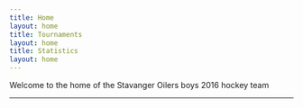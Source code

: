 ```yaml
---
title: Home
layout: home
title: Tournaments
layout: home
title: Statistics
layout: home
---
```

Welcome to the home of the Stavanger Oilers boys 2016 hockey team

----
<!DOCTYPE html>
<html lang="en">
<head>
    <meta charset="UTF-8">
    <meta name="viewport" content="width=device-width, initial-scale=1.0">
    <title>Data Visualization</title>
    <script src="https://cdn.jsdelivr.net/npm/chart.js"></script>
    <script src="https://cdn.plot.ly/plotly-latest.min.js"></script>
</head>
<body>
    <canvas id="myChart" width="400" height="200"></canvas>
    <script>
        const ctx = document.getElementById('myChart').getContext('2d');
        const myChart = new Chart(ctx, {
            type: 'bar',
            data: {
                labels: ['Red', 'Blue', 'Yellow', 'Green', 'Purple', 'Orange'],
                datasets: [{
                    label: '# of Votes',
                    data: [12, 19, 3, 5, 2, 3],
                    backgroundColor: [
                        'rgba(255, 99, 132, 0.2)',
                        'rgba(54, 162, 235, 0.2)',
                        'rgba(255, 206, 86, 0.2)',
                        'rgba(75, 192, 192, 0.2)',
                        'rgba(153, 102, 255, 0.2)',
                        'rgba(255, 159, 64, 0.2)'
                    ],
                    borderColor: [
                        'rgba(255, 99, 132, 1)',
                        'rgba(54, 162, 235, 1)',
                        'rgba(255, 206, 86, 1)',
                        'rgba(75, 192, 192, 1)',
                        'rgba(153, 102, 255, 1)',
                        'rgba(255, 159, 64, 1)'
                    ],
                    borderWidth: 1
                }]
            },
            options: {
                scales: {
                    y: {
                        beginAtZero: true
                    }
                }
            }
        });
    </script>
<div id="myDiv" style="width: 100%; height: 100%;"></div>
<script>
  var data = [{
    x: [1, 2, 3, 4],
    y: [10, 15, 13, 17],
    mode: 'markers',
    type: 'scatter'
  }];

  Plotly.newPlot('myDiv', data);
</script>

// <block:actions:2>
const actions = [
  {
    name: 'Randomize',
    handler(chart) {
      chart.data.datasets.forEach(dataset => {
        dataset.data = Utils.numbers({count: chart.data.labels.length, min: 0, max: 100});
      });
      chart.update();
    }
  },
  {
    name: 'Add Dataset',
    handler(chart) {
      const data = chart.data;
      const dsColor = Utils.namedColor(chart.data.datasets.length);
      const newDataset = {
        label: 'Dataset ' + (data.datasets.length + 1),
        backgroundColor: Utils.transparentize(dsColor, 0.5),
        borderColor: dsColor,
        borderWidth: 1,
        stack: 'combined',
        data: Utils.numbers({count: data.labels.length, min: 0, max: 100}),
      };
      chart.data.datasets.push(newDataset);
      chart.update();
    }
  },
  {
    name: 'Add Data',
    handler(chart) {
      const data = chart.data;
      if (data.datasets.length > 0) {
        data.labels = Utils.months({count: data.labels.length + 1});

        for (let index = 0; index < data.datasets.length; ++index) {
          data.datasets[index].data.push(Utils.rand(0, 100));
        }

        chart.update();
      }
    }
  },
  {
    name: 'Remove Dataset',
    handler(chart) {
      chart.data.datasets.pop();
      chart.update();
    }
  },
  {
    name: 'Remove Data',
    handler(chart) {
      chart.data.labels.splice(-1, 1); // remove the label first

      chart.data.datasets.forEach(dataset => {
        dataset.data.pop();
      });

      chart.update();
    }
  }
];
// </block:actions>

// <block:setup:1>
const DATA_COUNT = 7;
const NUMBER_CFG = {count: DATA_COUNT, min: 0, max: 100};

const labels = Utils.months({count: 7});
const data = {
  labels: labels,
  datasets: [
    {
      label: 'Dataset 1',
      data: Utils.numbers(NUMBER_CFG),
      borderColor: Utils.CHART_COLORS.red,
      backgroundColor: Utils.transparentize(Utils.CHART_COLORS.red, 0.5),
      stack: 'combined',
      type: 'bar'
    },
    {
      label: 'Dataset 2',
      data: Utils.numbers(NUMBER_CFG),
      borderColor: Utils.CHART_COLORS.blue,
      backgroundColor: Utils.transparentize(Utils.CHART_COLORS.blue, 0.5),
      stack: 'combined'
    }
  ]
};
// </block:setup>

// <block:config:0>
const config = {
  type: 'line',
  data: data,
  options: {
    plugins: {
      title: {
        display: true,
        text: 'Chart.js Stacked Line/Bar Chart'
      }
    },
    scales: {
      y: {
        stacked: true
      }
    }
  },
};
// </block:config>

module.exports = {
  actions: actions,
  config: config,
};
</body>
</html>
----

[^1]: [It can take up to 10 minutes for changes to your site to publish after you push the changes to GitHub](https://docs.github.com/en/pages/setting-up-a-github-pages-site-with-jekyll/creating-a-github-pages-site-with-jekyll#creating-your-site).

[Just the Docs]: https://just-the-docs.github.io/just-the-docs/
[GitHub Pages]: https://docs.github.com/en/pages
[README]: https://github.com/just-the-docs/just-the-docs-template/blob/main/README.md
[Jekyll]: https://jekyllrb.com
[GitHub Pages / Actions workflow]: https://github.blog/changelog/2022-07-27-github-pages-custom-github-actions-workflows-beta/
[use this template]: https://github.com/just-the-docs/just-the-docs-template/generate
